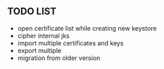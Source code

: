## TODO LIST
- open certificate list while creating new keystore
- cipher internal jks
- import multiple certificates and keys
- export multiple 
- migration from older version